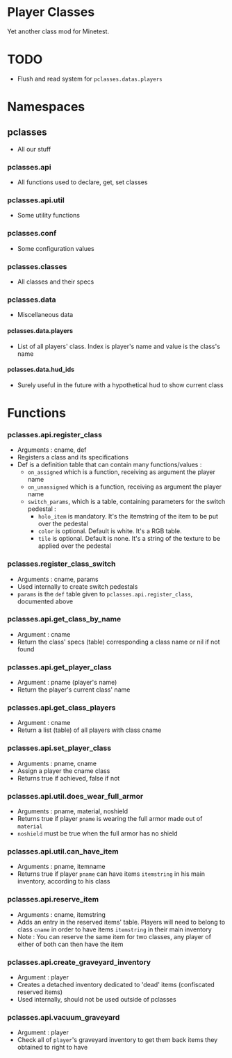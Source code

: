 Player Classes
==============

Yet another class mod for Minetest.

# TODO
 - Flush and read system for `pclasses.datas.players`


# Namespaces

## pclasses
 - All our stuff

### pclasses.api
 - All functions used to declare, get, set classes

### pclasses.api.util
 - Some utility functions

### pclasses.conf
 - Some configuration values

### pclasses.classes
 - All classes and their specs

### pclasses.data
 - Miscellaneous data

#### pclasses.data.players
 - List of all players' class. Index is player's name and value is the class's name

#### pclasses.data.hud_ids
 - Surely useful in the future with a hypothetical hud to show current class


# Functions

### pclasses.api.register_class
 - Arguments : cname, def
 - Registers a class and its specifications
 - Def is a definition table that can contain many functions/values :
    - `on_assigned` which is a function, receiving as argument the player name
    - `on_unassigned` which is a function, receiving as argument the player name
    - `switch_params`, which is a table, containing parameters for the switch pedestal :
      - `holo_item` is mandatory. It's the itemstring of the item to be put over the pedestal
      - `color` is optional. Default is white. It's a RGB table.
      - `tile` is optional. Default is none. It's a string of the texture to be applied over the pedestal

### pclasses.register_class_switch
 - Arguments : cname, params
 - Used internally to create switch pedestals
 - `params` is the `def` table given to `pclasses.api.register_class`, documented above

### pclasses.api.get_class_by_name
 - Argument : cname
 - Return the class' specs (table) corresponding a class name or nil if not found

### pclasses.api.get_player_class
 - Argument : pname (player's name)
 - Return the player's current class' name

### pclasses.api.get_class_players
 - Argument : cname
 - Return a list (table) of all players with class cname

### pclasses.api.set_player_class
 - Arguments : pname, cname
 - Assign a player the cname class
 - Returns true if achieved, false if not

### pclasses.api.util.does_wear_full_armor
 - Arguments : pname, material, noshield
 - Returns true if player `pname` is wearing the full armor made out of `material`
 - `noshield` must be true when the full armor has no shield

### pclasses.api.util.can_have_item
 - Arguments : pname, itemname
 - Returns true if player `pname` can have items `itemstring` in his main inventory, according to his class

### pclasses.api.reserve_item
 - Arguments : cname, itemstring
 - Adds an entry in the reserved items' table. Players will need to belong to class `cname` in order to have items `itemstring` in their main inventory
 - Note : You can reserve the same item for two classes, any player of either of both can then have the item

### pclasses.api.create_graveyard_inventory
 - Argument : player
 - Creates a detached inventory dedicated to 'dead' items (confiscated reserved items)
 - Used internally, should not be used outside of pclasses

### pclasses.api.vacuum_graveyard
 - Argument : player
 - Check all of `player`'s graveyard inventory to get them back items they obtained to right to have
